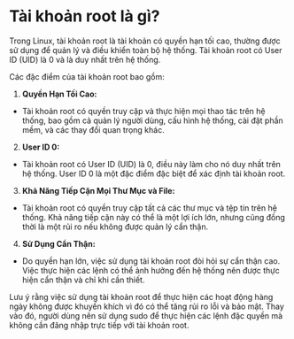 # Tài khoản root là gì?
Trong Linux, tài khoản root là tài khoản có quyền hạn tối cao, thường được sử dụng để quản lý và điều khiển toàn bộ hệ thống. Tài khoản root có User ID (UID) là 0 và là duy nhất trên hệ thống.

Các đặc điểm của tài khoản root bao gồm:

1. **Quyền Hạn Tối Cao:**

- Tài khoản root có quyền truy cập và thực hiện mọi thao tác trên hệ thống, bao gồm cả quản lý người dùng, cấu hình hệ thống, cài đặt phần mềm, và các thay đổi quan trọng khác.

2. **User ID 0:**

- Tài khoản root có User ID (UID) là 0, điều này làm cho nó duy nhất trên hệ thống. User ID 0 là một đặc điểm đặc biệt để xác định tài khoản root.

3. **Khả Năng Tiếp Cận Mọi Thư Mục và File:**

- Tài khoản root có quyền truy cập tất cả các thư mục và tệp tin trên hệ thống. Khả năng tiếp cận này có thể là một lợi ích lớn, nhưng cũng đồng thời là một rủi ro nếu không được quản lý cẩn thận.

4. **Sử Dụng Cẩn Thận:**

- Do quyền hạn lớn, việc sử dụng tài khoản root đòi hỏi sự cẩn thận cao. Việc thực hiện các lệnh có thể ảnh hưởng đến hệ thống nên được thực hiện cẩn thận và chỉ khi cần thiết.

Lưu ý rằng việc sử dụng tài khoản root để thực hiện các hoạt động hàng ngày không được khuyến khích vì đó có thể tăng rủi ro lỗi và bảo mật. Thay vào đó, người dùng nên sử dụng sudo để thực hiện các lệnh đặc quyền mà không cần đăng nhập trực tiếp với tài khoản root.